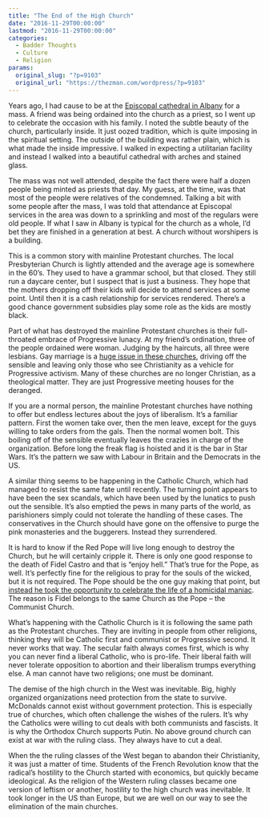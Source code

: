 ```yaml
---
title: "The End of the High Church"
date: "2016-11-29T00:00:00"
lastmod: "2016-11-29T00:00:00"
categories:
  - Badder Thoughts
  - Culture
  - Religion
params:
  original_slug: "?p=9103"
  original_url: "https://thezman.com/wordpress/?p=9103"
---
```


Years ago, I had cause to be at the
<a href="http://www.cathedralofallsaints.org/" target="_blank">Episcopal
cathedral in Albany</a> for a mass. A friend was being ordained into the
church as a priest, so I went up to celebrate the occasion with his
family. I noted the subtle beauty of the church, particularly inside. It
just oozed tradition, which is quite imposing in the spiritual setting.
The outside of the building was rather plain, which is what made the
inside impressive. I walked in expecting a utilitarian facility and
instead I walked into a beautiful cathedral with arches and stained
glass.

The mass was not well attended, despite the fact there were half a dozen
people being minted as priests that day. My guess, at the time, was that
most of the people were relatives of the condemned. Talking a bit with
some people after the mass, I was told that attendance at Episcopal
services in the area was down to a sprinkling and most of the regulars
were old people. If what I saw in Albany is typical for the church as a
whole, I’d bet they are finished in a generation at best. A church
without worshipers is a building.

This is a common story with mainline Protestant churches. The local
Presbyterian Church is lightly attended and the average age is somewhere
in the 60’s. They used to have a grammar school, but that closed. They
still run a daycare center, but I suspect that is just a business. They
hope that the mothers dropping off their kids will decide to attend
services at some point. Until then it is a cash relationship for
services rendered. There’s a good chance government subsidies play some
role as the kids are mostly black.

Part of what has destroyed the mainline Protestant churches is their
full-throated embrace of Progressive lunacy. At my friend’s ordination,
three of the people ordained were woman. Judging by the haircuts, all
three were lesbians. Gay marriage is a <a
href="http://www.timesunion.com/tuplus-local/article/Albany-Episcopal-cathedral-s-dean-resigns-amid-6586593.php"
target="_blank">huge issue in these churches</a>, driving off the
sensible and leaving only those who see Christianity as a vehicle for
Progressive activism. Many of these churches are no longer Christian, as
a theological matter. They are just Progressive meeting houses for the
deranged.

If you are a normal person, the mainline Protestant churches have
nothing to offer but endless lectures about the joys of liberalism. It’s
a familiar pattern. First the women take over, then the men leave,
except for the guys willing to take orders from the gals. Then the
normal women bolt. This boiling off of the sensible eventually leaves
the crazies in charge of the organization. Before long the freak flag is
hoisted and it is the bar in Star Wars. It’s the pattern we saw with
Labour in Britain and the Democrats in the US.

A similar thing seems to be happening in the Catholic Church, which had
managed to resist the same fate until recently. The turning point
appears to have been the sex scandals, which have been used by the
lunatics to push out the sensible. It’s also emptied the pews in many
parts of the world, as parishioners simply could not tolerate the
handling of these cases. The conservatives in the Church should have
gone on the offensive to purge the pink monasteries and the buggerers.
Instead they surrendered.

It is hard to know if the Red Pope will live long enough to destroy the
Church, but he will certainly cripple it. There is only one good
response to the death of Fidel Castro and that is “enjoy hell.” That’s
true for the Pope, as well. It’s perfectly fine for the religious to
pray for the souls of the wicked, but it is not required. The Pope
should be the one guy making that point, but <a
href="http://www.breitbart.com/big-government/2016/11/27/pope-francis-sends-telegram-over-sad-news-castro-death/"
target="_blank">instead he took the opportunity to celebrate the life of
a homicidal maniac</a>. The reason is Fidel belongs to the same Church
as the Pope – the Communist Church.

What’s happening with the Catholic Church is it is following the same
path as the Protestant churches. They are inviting in people from other
religions, thinking they will be Catholic first and communist or
Progressive second. It never works that way. The secular faith always
comes first, which is why you can never find a liberal Catholic, who is
pro-life. Their liberal faith will never tolerate opposition to abortion
and their liberalism trumps everything else. A man cannot have two
religions; one must be dominant.

The demise of the high church in the West was inevitable. Big, highly
organized organizations need protection from the state to survive.
McDonalds cannot exist without government protection. This is especially
true of churches, which often challenge the wishes of the rulers. It’s
why the Catholics were willing to cut deals with both communists and
fascists. It is why the Orthodox Church supports Putin. No above ground
church can exist at war with the ruling class. They always have to cut a
deal.

When the the ruling classes of the West began to abandon their
Christianity, it was just a matter of time. Students of the French
Revolution know that the radical’s hostility to the Church started with
economics, but quickly became ideological. As the religion of the
Western ruling classes became one version of leftism or another,
hostility to the high church was inevitable. It took longer in the US
than Europe, but we are well on our way to see the elimination of the
main churches.

